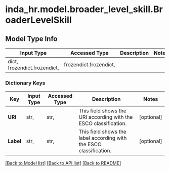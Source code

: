 # inda_hr.model.broader_level_skill.BroaderLevelSkill

## Model Type Info
Input Type | Accessed Type | Description | Notes
------------ | ------------- | ------------- | -------------
dict, frozendict.frozendict,  | frozendict.frozendict,  |  | 

### Dictionary Keys
Key | Input Type | Accessed Type | Description | Notes
------------ | ------------- | ------------- | ------------- | -------------
**URI** | str,  | str,  | This field shows the URI according with the ESCO classification. | [optional] 
**Label** | str,  | str,  | This field shows the label according with the ESCO classification. | [optional] 

[[Back to Model list]](../../README.md#documentation-for-models) [[Back to API list]](../../README.md#documentation-for-api-endpoints) [[Back to README]](../../README.md)

